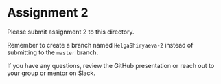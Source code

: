 # Assignment 2

Please submit assignment 2 to this directory.

Remember to create a branch named `HelgaShiryaeva-2` 
instead of submitting to the `master` branch.

If you have any questions, review the GitHub presentation or reach
out to your group or mentor on Slack.
